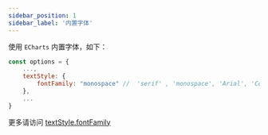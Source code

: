 ```yaml
---
sidebar_position: 1
sidebar_label: '内置字体'
---
```

使用 `ECharts` 内置字体，如下：
```jsx
const options = {
    ...,
    textStyle: {
        fontFamily: "monospace" //  'serif' , 'monospace', 'Arial', 'Courier New', 'Microsoft YaHei', ...
    },
    ...
}
```
更多请访问 [textStyle.fontFamily](https://echarts.apache.org/zh/option.html#textStyle.fontFamily)
